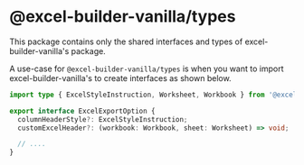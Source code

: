 # @excel-builder-vanilla/types

This package contains only the shared interfaces and types of excel-builder-vanilla's package.

A use-case for `@excel-builder-vanilla/types` is when you want to import excel-builder-vanilla's to create interfaces as shown below.

```ts
import type { ExcelStyleInstruction, Worksheet, Workbook } from '@excel-builder-vanilla/types';

export interface ExcelExportOption {
  columnHeaderStyle?: ExcelStyleInstruction;
  customExcelHeader?: (workbook: Workbook, sheet: Worksheet) => void;

  // ....
}
```